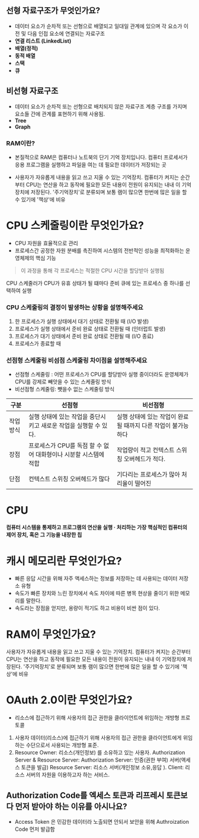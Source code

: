 ## **선형 자료구조가 무엇인가요?**
- 데이터 요소가 순차적 또는 선형으로 배열되고 일대일 관계에 있으며 각 요소가 이전 및 다음 인접 요소에 연결되는 자료구조
- **연결 리스트 (LinkedList)**
- **배열(정적)**
- **동적 배열**
- **스택**
- **큐**

## **비선형 자료구조**
- 데이터 요소가 순차적 또는 선형으로 배치되지 않은 자료구조 계층 구조를 가지며 요소들 간에 관계를 표현하기 위해 사용됨.
- **Tree**
- **Graph**

### RAM이란?
- 본질적으로 RAM은 컴퓨터나 노트북의 단기 기억 장치입니다. 컴퓨터 프로세서가 응용 프로그램을 실행하고 파일을 여는 데 필요한 데이터가 저장되는 곳

- 사용자가 자유롭게 내용을 읽고 쓰고 지울 수 있는 기억장치. 컴퓨터가 켜지는 순간부터 CPU는 연산을 하고 동작에 필요한 모든 내용이 전원이 유지되는 내내 이 기억장치에 저장된다. '주기억장치'로 분류되며 보통 램이 많으면 한번에 많은 일을 할 수 있기에 '책상'에 비유

# CPU 스케줄링이란 무엇인가요?
- CPU 자원을 효율적으로 관리
- 프로세스간 공정한 자원 분배를 촉진하여 시스템의 전반적인 성능을 최적화하는 운영체제의 핵심 기능

> 이 과정을 통해 각 프로세스는 적절한 CPU 시간을 할당받아 실행됨


CPU 스케줄러가 CPU가 유휴 상태가 될 떄마다 준비 큐에 있는 프로세스 중 하나를 선택하여 실행

### **CPU 스케줄링의 결정이 발생하는 상황을 설명해주세요**
1. 한 프로세스가 실행 상태에서 대기 상태로 전환될 때 (I/O 발생)
2. 프로세스가 실행 상태에서 준비 완료 상태로 전환될 때 (인터럽트 발생)
3. 프로세스가 대기 상태에서 준비 완료 상태로 전환될 때 (I/O 종료)
4. 프로세스가 종료할 때

### 선점형 스케줄링 비섬점 스케줄링 차이점을 설명해주세요
- 선점형 스케줄링 : 어떤 프로세스가 CPU를 할당받아 실행 중이더라도 운영체제가 CPU를 강제로 빼앗을 수 있는 스케줄링 방식
- 비선점형 스케줄링: 뺏을수 없는 스케줄링 방식

| 구분 | 선점형 | 비선점형 |
| --- | --- | --- |
| 작업 방식 | 실행 상태에 있는 작업을 중단시키고 새로운 작업을 실행할 수 있다. | 실행 상태에 있는 작업이 완료될 때까지 다른 작업이 불가능하다 |
| 장점 | 프로세스가 CPU를 독점 할 수 없어 대화형이나 시분할 시스템에 적합 | 작업량이 적고 컨텍스트 스위칭 오버헤드가 적다. |
| 단점 | 컨텍스트 스위칭 오버헤드가 많다 | 기다리는 프로세스가 많아 처리율이 떨어진 |

# CPU
**컴퓨터 시스템을 통제하고 프로그램의 연산을 실행 · 처리하는 가장 핵심적인 컴퓨터의 제어 장치, 혹은 그 기능을 내장한 칩**

# 캐시 메모리란 무엇인가요?
- 빠른 응답 시간을 위해 자주 액세스하는 정보를 저장하는 데 사용되는 데이터 저장소 유형
- 속도가 빠른 장치와 느린 장치에서 속도 차이에 따른 병목 현상을 줄이기 위한 메모리를 말한다.
- 속도라는 장점을 얻지만, 용량이 적기도 하고 비용이 비싼 점이 있다.

# RAM이 무엇인가요? 
사용자가 자유롭게 내용을 읽고 쓰고 지울 수 있는 기억장치. 컴퓨터가 켜지는 순간부터 CPU는 연산을 하고 동작에 필요한 모든 내용이 전원이 유지되는 내내 이 기억장치에 저장된다. '주기억장치'로 분류되며 보통 램이 많으면 한번에 많은 일을 할 수 있기에 '책상'에 비유

# OAuth 2.0이란 무엇인가요?
- 리소스에 접근하기 위해 사용자의 접근 권한을 클라이언트에 위임하는 개방형 프로토콜

1. 사용자 데이터(리소스)에 접근하기 위해 사용자의 접근 권한을 클라이언트에게 위임하는 수단으로서 사용되는 개방형 표준.
2. Resource Owner: 리소스(개인정보) 를 소유하고 있는 사용자.
Authorization Server & Resource Server:
Authorization Server: 인증(권한 부여) 서버(액세스 토큰을 발급)
Resource Server: 리소스 서버(개인정보 소유,응답 ).
Client: 리소스 서버의 자원을 이용하고자 하는 서비스.

## **Authorization Code를 엑세스 토큰과 리프레시 토큰보다 먼저 받아야 하는 이유를 아시나요?**
- Access Token 은 민감한 데이터라 노출되면 안되서 보안을 위해 Authroization Code 먼저 발급함